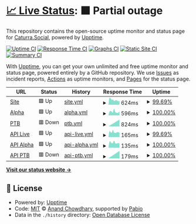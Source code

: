 # [📈 Live Status](https://status.caturra.social): <!--live status--> **🟧 Partial outage**

This repository contains the open-source uptime monitor and status page for [Caturra.Social](https://caturra.social/), powered by [Upptime](https://github.com/upptime/upptime).

[![Uptime CI](https://github.com/CaturraSocial/upptime/workflows/Uptime%20CI/badge.svg)](https://github.com/CaturraSocial/upptime/actions?query=workflow%3A%22Uptime+CI%22)
[![Response Time CI](https://github.com/CaturraSocial/upptime/workflows/Response%20Time%20CI/badge.svg)](https://github.com/CaturraSocial/upptime/actions?query=workflow%3A%22Response+Time+CI%22)
[![Graphs CI](https://github.com/CaturraSocial/upptime/workflows/Graphs%20CI/badge.svg)](https://github.com/CaturraSocial/upptime/actions?query=workflow%3A%22Graphs+CI%22)
[![Static Site CI](https://github.com/CaturraSocial/upptime/workflows/Static%20Site%20CI/badge.svg)](https://github.com/CaturraSocial/upptime/actions?query=workflow%3A%22Static+Site+CI%22)
[![Summary CI](https://github.com/CaturraSocial/upptime/workflows/Summary%20CI/badge.svg)](https://github.com/CaturraSocial/upptime/actions?query=workflow%3A%22Summary+CI%22)

With [Upptime](https://upptime.js.org), you can get your own unlimited and free uptime monitor and status page, powered entirely by a GitHub repository. We use [Issues](https://github.com/CaturraSocial/upptime/issues) as incident reports, [Actions](https://github.com/CaturraSocial/upptime/actions) as uptime monitors, and [Pages](https://status.caturra.social) for the status page.

<!--start: status pages-->
<!-- This summary is generated by Upptime (https://github.com/upptime/upptime) -->
<!-- Do not edit this manually, your changes will be overwritten -->
<!-- prettier-ignore -->
| URL | Status | History | Response Time | Uptime |
| --- | ------ | ------- | ------------- | ------ |
| <img alt="" src="https://icons.duckduckgo.com/ip3/caturra.social.ico" height="13"> [Site](https://caturra.social) | 🟩 Up | [site.yml](https://github.com/CaturraSocial/upptime/commits/HEAD/history/site.yml) | <details><summary><img alt="Response time graph" src="./graphs/site/response-time-week.png" height="20"> 624ms</summary><br><a href="https://status.caturra.social/history/site"><img alt="Response time 669" src="https://img.shields.io/endpoint?url=https%3A%2F%2Fraw.githubusercontent.com%2FCaturraSocial%2Fupptime%2FHEAD%2Fapi%2Fsite%2Fresponse-time.json"></a><br><a href="https://status.caturra.social/history/site"><img alt="24-hour response time 489" src="https://img.shields.io/endpoint?url=https%3A%2F%2Fraw.githubusercontent.com%2FCaturraSocial%2Fupptime%2FHEAD%2Fapi%2Fsite%2Fresponse-time-day.json"></a><br><a href="https://status.caturra.social/history/site"><img alt="7-day response time 624" src="https://img.shields.io/endpoint?url=https%3A%2F%2Fraw.githubusercontent.com%2FCaturraSocial%2Fupptime%2FHEAD%2Fapi%2Fsite%2Fresponse-time-week.json"></a><br><a href="https://status.caturra.social/history/site"><img alt="30-day response time 643" src="https://img.shields.io/endpoint?url=https%3A%2F%2Fraw.githubusercontent.com%2FCaturraSocial%2Fupptime%2FHEAD%2Fapi%2Fsite%2Fresponse-time-month.json"></a><br><a href="https://status.caturra.social/history/site"><img alt="1-year response time 669" src="https://img.shields.io/endpoint?url=https%3A%2F%2Fraw.githubusercontent.com%2FCaturraSocial%2Fupptime%2FHEAD%2Fapi%2Fsite%2Fresponse-time-year.json"></a></details> | <details><summary><a href="https://status.caturra.social/history/site">99.69%</a></summary><a href="https://status.caturra.social/history/site"><img alt="All-time uptime 99.87%" src="https://img.shields.io/endpoint?url=https%3A%2F%2Fraw.githubusercontent.com%2FCaturraSocial%2Fupptime%2FHEAD%2Fapi%2Fsite%2Fuptime.json"></a><br><a href="https://status.caturra.social/history/site"><img alt="24-hour uptime 97.80%" src="https://img.shields.io/endpoint?url=https%3A%2F%2Fraw.githubusercontent.com%2FCaturraSocial%2Fupptime%2FHEAD%2Fapi%2Fsite%2Fuptime-day.json"></a><br><a href="https://status.caturra.social/history/site"><img alt="7-day uptime 99.69%" src="https://img.shields.io/endpoint?url=https%3A%2F%2Fraw.githubusercontent.com%2FCaturraSocial%2Fupptime%2FHEAD%2Fapi%2Fsite%2Fuptime-week.json"></a><br><a href="https://status.caturra.social/history/site"><img alt="30-day uptime 99.93%" src="https://img.shields.io/endpoint?url=https%3A%2F%2Fraw.githubusercontent.com%2FCaturraSocial%2Fupptime%2FHEAD%2Fapi%2Fsite%2Fuptime-month.json"></a><br><a href="https://status.caturra.social/history/site"><img alt="1-year uptime 99.87%" src="https://img.shields.io/endpoint?url=https%3A%2F%2Fraw.githubusercontent.com%2FCaturraSocial%2Fupptime%2FHEAD%2Fapi%2Fsite%2Fuptime-year.json"></a></details>
| <img alt="" src="https://icons.duckduckgo.com/ip3/alpha.caturra.social.ico" height="13"> [Alpha](https://alpha.caturra.social) | 🟩 Up | [alpha.yml](https://github.com/CaturraSocial/upptime/commits/HEAD/history/alpha.yml) | <details><summary><img alt="Response time graph" src="./graphs/alpha/response-time-week.png" height="20"> 596ms</summary><br><a href="https://status.caturra.social/history/alpha"><img alt="Response time 596" src="https://img.shields.io/endpoint?url=https%3A%2F%2Fraw.githubusercontent.com%2FCaturraSocial%2Fupptime%2FHEAD%2Fapi%2Falpha%2Fresponse-time.json"></a><br><a href="https://status.caturra.social/history/alpha"><img alt="24-hour response time 633" src="https://img.shields.io/endpoint?url=https%3A%2F%2Fraw.githubusercontent.com%2FCaturraSocial%2Fupptime%2FHEAD%2Fapi%2Falpha%2Fresponse-time-day.json"></a><br><a href="https://status.caturra.social/history/alpha"><img alt="7-day response time 596" src="https://img.shields.io/endpoint?url=https%3A%2F%2Fraw.githubusercontent.com%2FCaturraSocial%2Fupptime%2FHEAD%2Fapi%2Falpha%2Fresponse-time-week.json"></a><br><a href="https://status.caturra.social/history/alpha"><img alt="30-day response time 596" src="https://img.shields.io/endpoint?url=https%3A%2F%2Fraw.githubusercontent.com%2FCaturraSocial%2Fupptime%2FHEAD%2Fapi%2Falpha%2Fresponse-time-month.json"></a><br><a href="https://status.caturra.social/history/alpha"><img alt="1-year response time 596" src="https://img.shields.io/endpoint?url=https%3A%2F%2Fraw.githubusercontent.com%2FCaturraSocial%2Fupptime%2FHEAD%2Fapi%2Falpha%2Fresponse-time-year.json"></a></details> | <details><summary><a href="https://status.caturra.social/history/alpha">100.00%</a></summary><a href="https://status.caturra.social/history/alpha"><img alt="All-time uptime 100.00%" src="https://img.shields.io/endpoint?url=https%3A%2F%2Fraw.githubusercontent.com%2FCaturraSocial%2Fupptime%2FHEAD%2Fapi%2Falpha%2Fuptime.json"></a><br><a href="https://status.caturra.social/history/alpha"><img alt="24-hour uptime 100.00%" src="https://img.shields.io/endpoint?url=https%3A%2F%2Fraw.githubusercontent.com%2FCaturraSocial%2Fupptime%2FHEAD%2Fapi%2Falpha%2Fuptime-day.json"></a><br><a href="https://status.caturra.social/history/alpha"><img alt="7-day uptime 100.00%" src="https://img.shields.io/endpoint?url=https%3A%2F%2Fraw.githubusercontent.com%2FCaturraSocial%2Fupptime%2FHEAD%2Fapi%2Falpha%2Fuptime-week.json"></a><br><a href="https://status.caturra.social/history/alpha"><img alt="30-day uptime 100.00%" src="https://img.shields.io/endpoint?url=https%3A%2F%2Fraw.githubusercontent.com%2FCaturraSocial%2Fupptime%2FHEAD%2Fapi%2Falpha%2Fuptime-month.json"></a><br><a href="https://status.caturra.social/history/alpha"><img alt="1-year uptime 100.00%" src="https://img.shields.io/endpoint?url=https%3A%2F%2Fraw.githubusercontent.com%2FCaturraSocial%2Fupptime%2FHEAD%2Fapi%2Falpha%2Fuptime-year.json"></a></details>
| <img alt="" src="https://icons.duckduckgo.com/ip3/ptb.caturra.social.ico" height="13"> [PTB](https://ptb.caturra.social) | 🟥 Down | [ptb.yml](https://github.com/CaturraSocial/upptime/commits/HEAD/history/ptb.yml) | <details><summary><img alt="Response time graph" src="./graphs/ptb/response-time-week.png" height="20"> 824ms</summary><br><a href="https://status.caturra.social/history/ptb"><img alt="Response time 653" src="https://img.shields.io/endpoint?url=https%3A%2F%2Fraw.githubusercontent.com%2FCaturraSocial%2Fupptime%2FHEAD%2Fapi%2Fptb%2Fresponse-time.json"></a><br><a href="https://status.caturra.social/history/ptb"><img alt="24-hour response time 0" src="https://img.shields.io/endpoint?url=https%3A%2F%2Fraw.githubusercontent.com%2FCaturraSocial%2Fupptime%2FHEAD%2Fapi%2Fptb%2Fresponse-time-day.json"></a><br><a href="https://status.caturra.social/history/ptb"><img alt="7-day response time 824" src="https://img.shields.io/endpoint?url=https%3A%2F%2Fraw.githubusercontent.com%2FCaturraSocial%2Fupptime%2FHEAD%2Fapi%2Fptb%2Fresponse-time-week.json"></a><br><a href="https://status.caturra.social/history/ptb"><img alt="30-day response time 653" src="https://img.shields.io/endpoint?url=https%3A%2F%2Fraw.githubusercontent.com%2FCaturraSocial%2Fupptime%2FHEAD%2Fapi%2Fptb%2Fresponse-time-month.json"></a><br><a href="https://status.caturra.social/history/ptb"><img alt="1-year response time 653" src="https://img.shields.io/endpoint?url=https%3A%2F%2Fraw.githubusercontent.com%2FCaturraSocial%2Fupptime%2FHEAD%2Fapi%2Fptb%2Fresponse-time-year.json"></a></details> | <details><summary><a href="https://status.caturra.social/history/ptb">100.00%</a></summary><a href="https://status.caturra.social/history/ptb"><img alt="All-time uptime 94.05%" src="https://img.shields.io/endpoint?url=https%3A%2F%2Fraw.githubusercontent.com%2FCaturraSocial%2Fupptime%2FHEAD%2Fapi%2Fptb%2Fuptime.json"></a><br><a href="https://status.caturra.social/history/ptb"><img alt="24-hour uptime 100.00%" src="https://img.shields.io/endpoint?url=https%3A%2F%2Fraw.githubusercontent.com%2FCaturraSocial%2Fupptime%2FHEAD%2Fapi%2Fptb%2Fuptime-day.json"></a><br><a href="https://status.caturra.social/history/ptb"><img alt="7-day uptime 100.00%" src="https://img.shields.io/endpoint?url=https%3A%2F%2Fraw.githubusercontent.com%2FCaturraSocial%2Fupptime%2FHEAD%2Fapi%2Fptb%2Fuptime-week.json"></a><br><a href="https://status.caturra.social/history/ptb"><img alt="30-day uptime 94.05%" src="https://img.shields.io/endpoint?url=https%3A%2F%2Fraw.githubusercontent.com%2FCaturraSocial%2Fupptime%2FHEAD%2Fapi%2Fptb%2Fuptime-month.json"></a><br><a href="https://status.caturra.social/history/ptb"><img alt="1-year uptime 94.05%" src="https://img.shields.io/endpoint?url=https%3A%2F%2Fraw.githubusercontent.com%2FCaturraSocial%2Fupptime%2FHEAD%2Fapi%2Fptb%2Fuptime-year.json"></a></details>
| <img alt="" src="https://icons.duckduckgo.com/ip3/caturra.social.ico" height="13"> [API Live](https://caturra.social/api/v1/ping) | 🟩 Up | [api-live.yml](https://github.com/CaturraSocial/upptime/commits/HEAD/history/api-live.yml) | <details><summary><img alt="Response time graph" src="./graphs/api-live/response-time-week.png" height="20"> 165ms</summary><br><a href="https://status.caturra.social/history/api-live"><img alt="Response time 168" src="https://img.shields.io/endpoint?url=https%3A%2F%2Fraw.githubusercontent.com%2FCaturraSocial%2Fupptime%2FHEAD%2Fapi%2Fapi-live%2Fresponse-time.json"></a><br><a href="https://status.caturra.social/history/api-live"><img alt="24-hour response time 156" src="https://img.shields.io/endpoint?url=https%3A%2F%2Fraw.githubusercontent.com%2FCaturraSocial%2Fupptime%2FHEAD%2Fapi%2Fapi-live%2Fresponse-time-day.json"></a><br><a href="https://status.caturra.social/history/api-live"><img alt="7-day response time 165" src="https://img.shields.io/endpoint?url=https%3A%2F%2Fraw.githubusercontent.com%2FCaturraSocial%2Fupptime%2FHEAD%2Fapi%2Fapi-live%2Fresponse-time-week.json"></a><br><a href="https://status.caturra.social/history/api-live"><img alt="30-day response time 168" src="https://img.shields.io/endpoint?url=https%3A%2F%2Fraw.githubusercontent.com%2FCaturraSocial%2Fupptime%2FHEAD%2Fapi%2Fapi-live%2Fresponse-time-month.json"></a><br><a href="https://status.caturra.social/history/api-live"><img alt="1-year response time 168" src="https://img.shields.io/endpoint?url=https%3A%2F%2Fraw.githubusercontent.com%2FCaturraSocial%2Fupptime%2FHEAD%2Fapi%2Fapi-live%2Fresponse-time-year.json"></a></details> | <details><summary><a href="https://status.caturra.social/history/api-live">99.69%</a></summary><a href="https://status.caturra.social/history/api-live"><img alt="All-time uptime 99.92%" src="https://img.shields.io/endpoint?url=https%3A%2F%2Fraw.githubusercontent.com%2FCaturraSocial%2Fupptime%2FHEAD%2Fapi%2Fapi-live%2Fuptime.json"></a><br><a href="https://status.caturra.social/history/api-live"><img alt="24-hour uptime 97.80%" src="https://img.shields.io/endpoint?url=https%3A%2F%2Fraw.githubusercontent.com%2FCaturraSocial%2Fupptime%2FHEAD%2Fapi%2Fapi-live%2Fuptime-day.json"></a><br><a href="https://status.caturra.social/history/api-live"><img alt="7-day uptime 99.69%" src="https://img.shields.io/endpoint?url=https%3A%2F%2Fraw.githubusercontent.com%2FCaturraSocial%2Fupptime%2FHEAD%2Fapi%2Fapi-live%2Fuptime-week.json"></a><br><a href="https://status.caturra.social/history/api-live"><img alt="30-day uptime 99.92%" src="https://img.shields.io/endpoint?url=https%3A%2F%2Fraw.githubusercontent.com%2FCaturraSocial%2Fupptime%2FHEAD%2Fapi%2Fapi-live%2Fuptime-month.json"></a><br><a href="https://status.caturra.social/history/api-live"><img alt="1-year uptime 99.92%" src="https://img.shields.io/endpoint?url=https%3A%2F%2Fraw.githubusercontent.com%2FCaturraSocial%2Fupptime%2FHEAD%2Fapi%2Fapi-live%2Fuptime-year.json"></a></details>
| <img alt="" src="https://icons.duckduckgo.com/ip3/alpha.caturra.social.ico" height="13"> [API Alpha](https://alpha.caturra.social/api/v1/ping) | 🟩 Up | [api-alpha.yml](https://github.com/CaturraSocial/upptime/commits/HEAD/history/api-alpha.yml) | <details><summary><img alt="Response time graph" src="./graphs/api-alpha/response-time-week.png" height="20"> 135ms</summary><br><a href="https://status.caturra.social/history/api-alpha"><img alt="Response time 135" src="https://img.shields.io/endpoint?url=https%3A%2F%2Fraw.githubusercontent.com%2FCaturraSocial%2Fupptime%2FHEAD%2Fapi%2Fapi-alpha%2Fresponse-time.json"></a><br><a href="https://status.caturra.social/history/api-alpha"><img alt="24-hour response time 119" src="https://img.shields.io/endpoint?url=https%3A%2F%2Fraw.githubusercontent.com%2FCaturraSocial%2Fupptime%2FHEAD%2Fapi%2Fapi-alpha%2Fresponse-time-day.json"></a><br><a href="https://status.caturra.social/history/api-alpha"><img alt="7-day response time 135" src="https://img.shields.io/endpoint?url=https%3A%2F%2Fraw.githubusercontent.com%2FCaturraSocial%2Fupptime%2FHEAD%2Fapi%2Fapi-alpha%2Fresponse-time-week.json"></a><br><a href="https://status.caturra.social/history/api-alpha"><img alt="30-day response time 135" src="https://img.shields.io/endpoint?url=https%3A%2F%2Fraw.githubusercontent.com%2FCaturraSocial%2Fupptime%2FHEAD%2Fapi%2Fapi-alpha%2Fresponse-time-month.json"></a><br><a href="https://status.caturra.social/history/api-alpha"><img alt="1-year response time 135" src="https://img.shields.io/endpoint?url=https%3A%2F%2Fraw.githubusercontent.com%2FCaturraSocial%2Fupptime%2FHEAD%2Fapi%2Fapi-alpha%2Fresponse-time-year.json"></a></details> | <details><summary><a href="https://status.caturra.social/history/api-alpha">100.00%</a></summary><a href="https://status.caturra.social/history/api-alpha"><img alt="All-time uptime 100.00%" src="https://img.shields.io/endpoint?url=https%3A%2F%2Fraw.githubusercontent.com%2FCaturraSocial%2Fupptime%2FHEAD%2Fapi%2Fapi-alpha%2Fuptime.json"></a><br><a href="https://status.caturra.social/history/api-alpha"><img alt="24-hour uptime 100.00%" src="https://img.shields.io/endpoint?url=https%3A%2F%2Fraw.githubusercontent.com%2FCaturraSocial%2Fupptime%2FHEAD%2Fapi%2Fapi-alpha%2Fuptime-day.json"></a><br><a href="https://status.caturra.social/history/api-alpha"><img alt="7-day uptime 100.00%" src="https://img.shields.io/endpoint?url=https%3A%2F%2Fraw.githubusercontent.com%2FCaturraSocial%2Fupptime%2FHEAD%2Fapi%2Fapi-alpha%2Fuptime-week.json"></a><br><a href="https://status.caturra.social/history/api-alpha"><img alt="30-day uptime 100.00%" src="https://img.shields.io/endpoint?url=https%3A%2F%2Fraw.githubusercontent.com%2FCaturraSocial%2Fupptime%2FHEAD%2Fapi%2Fapi-alpha%2Fuptime-month.json"></a><br><a href="https://status.caturra.social/history/api-alpha"><img alt="1-year uptime 100.00%" src="https://img.shields.io/endpoint?url=https%3A%2F%2Fraw.githubusercontent.com%2FCaturraSocial%2Fupptime%2FHEAD%2Fapi%2Fapi-alpha%2Fuptime-year.json"></a></details>
| <img alt="" src="https://icons.duckduckgo.com/ip3/ptb.caturra.social.ico" height="13"> [API PTB](https://ptb.caturra.social/api/v1/ping) | 🟥 Down | [api-ptb.yml](https://github.com/CaturraSocial/upptime/commits/HEAD/history/api-ptb.yml) | <details><summary><img alt="Response time graph" src="./graphs/api-ptb/response-time-week.png" height="20"> 179ms</summary><br><a href="https://status.caturra.social/history/api-ptb"><img alt="Response time 143" src="https://img.shields.io/endpoint?url=https%3A%2F%2Fraw.githubusercontent.com%2FCaturraSocial%2Fupptime%2FHEAD%2Fapi%2Fapi-ptb%2Fresponse-time.json"></a><br><a href="https://status.caturra.social/history/api-ptb"><img alt="24-hour response time 0" src="https://img.shields.io/endpoint?url=https%3A%2F%2Fraw.githubusercontent.com%2FCaturraSocial%2Fupptime%2FHEAD%2Fapi%2Fapi-ptb%2Fresponse-time-day.json"></a><br><a href="https://status.caturra.social/history/api-ptb"><img alt="7-day response time 179" src="https://img.shields.io/endpoint?url=https%3A%2F%2Fraw.githubusercontent.com%2FCaturraSocial%2Fupptime%2FHEAD%2Fapi%2Fapi-ptb%2Fresponse-time-week.json"></a><br><a href="https://status.caturra.social/history/api-ptb"><img alt="30-day response time 143" src="https://img.shields.io/endpoint?url=https%3A%2F%2Fraw.githubusercontent.com%2FCaturraSocial%2Fupptime%2FHEAD%2Fapi%2Fapi-ptb%2Fresponse-time-month.json"></a><br><a href="https://status.caturra.social/history/api-ptb"><img alt="1-year response time 143" src="https://img.shields.io/endpoint?url=https%3A%2F%2Fraw.githubusercontent.com%2FCaturraSocial%2Fupptime%2FHEAD%2Fapi%2Fapi-ptb%2Fresponse-time-year.json"></a></details> | <details><summary><a href="https://status.caturra.social/history/api-ptb">100.00%</a></summary><a href="https://status.caturra.social/history/api-ptb"><img alt="All-time uptime 94.06%" src="https://img.shields.io/endpoint?url=https%3A%2F%2Fraw.githubusercontent.com%2FCaturraSocial%2Fupptime%2FHEAD%2Fapi%2Fapi-ptb%2Fuptime.json"></a><br><a href="https://status.caturra.social/history/api-ptb"><img alt="24-hour uptime 100.00%" src="https://img.shields.io/endpoint?url=https%3A%2F%2Fraw.githubusercontent.com%2FCaturraSocial%2Fupptime%2FHEAD%2Fapi%2Fapi-ptb%2Fuptime-day.json"></a><br><a href="https://status.caturra.social/history/api-ptb"><img alt="7-day uptime 100.00%" src="https://img.shields.io/endpoint?url=https%3A%2F%2Fraw.githubusercontent.com%2FCaturraSocial%2Fupptime%2FHEAD%2Fapi%2Fapi-ptb%2Fuptime-week.json"></a><br><a href="https://status.caturra.social/history/api-ptb"><img alt="30-day uptime 94.06%" src="https://img.shields.io/endpoint?url=https%3A%2F%2Fraw.githubusercontent.com%2FCaturraSocial%2Fupptime%2FHEAD%2Fapi%2Fapi-ptb%2Fuptime-month.json"></a><br><a href="https://status.caturra.social/history/api-ptb"><img alt="1-year uptime 94.06%" src="https://img.shields.io/endpoint?url=https%3A%2F%2Fraw.githubusercontent.com%2FCaturraSocial%2Fupptime%2FHEAD%2Fapi%2Fapi-ptb%2Fuptime-year.json"></a></details>

<!--end: status pages-->

[**Visit our status website →**](https://status.caturra.social)

## 📄 License

- Powered by: [Upptime](https://github.com/upptime/upptime)
- Code: [MIT](./LICENSE) © [Anand Chowdhary](https://anandchowdhary.com), supported by [Pabio](https://pabio.com)
- Data in the `./history` directory: [Open Database License](https://opendatacommons.org/licenses/odbl/1-0/)
